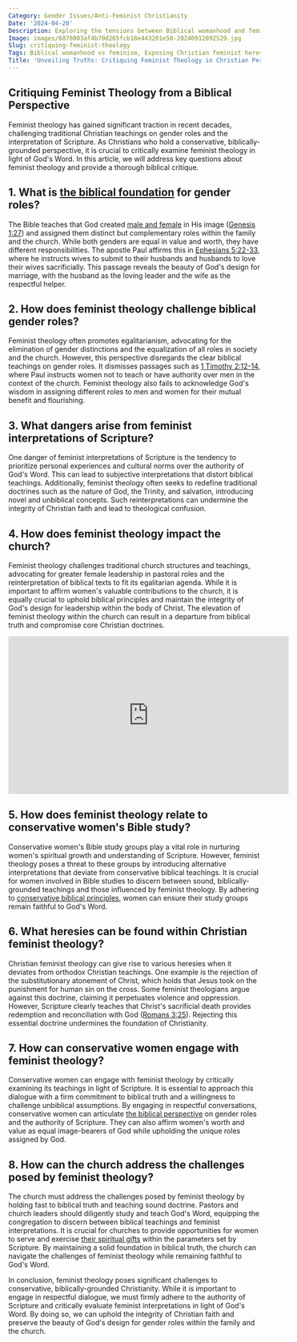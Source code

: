 ```yaml
---
Category: Gender Issues/Anti-Feminist Christianity
Date: '2024-04-20'
Description: Exploring the tensions between Biblical womanhood and feminism, this article critiques feminist theology within a Christian context, addressing the dangers of misinterpretation and heresy.
Image: images/6876003af4b70d265fcb18e443201e50-20240912092529.jpg
Slug: critiquing-feminist-theology
Tags: Biblical womanhood vs feminism, Exposing Christian feminist heresy, Egalitarian theology refutation, Dangers feminist Bible interpretation, Conservative women's Bible study UK
Title: 'Unveiling Truths: Critiquing Feminist Theology in Christian Perspective'
---
```


## Critiquing Feminist Theology from a Biblical Perspective
Feminist theology has gained significant traction in recent decades, challenging traditional Christian teachings on gender roles and the interpretation of Scripture. As Christians who hold a conservative, biblically-grounded perspective, it is crucial to critically examine feminist theology in light of God's Word. In this article, we will address key questions about feminist theology and provide a thorough biblical critique.

## 1. What is [the biblical foundation](/adoration-songs) for gender roles?

The Bible teaches that God created [male and female](/gender-distinct-parenting) in His image ([Genesis 1:27](https://www.bibleref.com/Genesis/1/Genesis-1-27.html)) and assigned them distinct but complementary roles within the family and the church. While both genders are equal in value and worth, they have different responsibilities. The apostle Paul affirms this in [Ephesians 5:22-33](https://www.bibleref.com/Ephesians/5/Ephesians-5-22.html), where he instructs wives to submit to their husbands and husbands to love their wives sacrificially. This passage reveals the beauty of God's design for marriage, with the husband as the loving leader and the wife as the respectful helper.

## 2. How does feminist theology challenge biblical gender roles?

Feminist theology often promotes egalitarianism, advocating for the elimination of gender distinctions and the equalization of all roles in society and the church. However, this perspective disregards the clear biblical teachings on gender roles. It dismisses passages such as [1 Timothy 2:12-14](https://www.bibleref.com/1-Timothy/2/1-Timothy-2-12.html), where Paul instructs women not to teach or have authority over men in the context of the church. Feminist theology also fails to acknowledge God's wisdom in assigning different roles to men and women for their mutual benefit and flourishing.

## 3. What dangers arise from feminist interpretations of Scripture?

One danger of feminist interpretations of Scripture is the tendency to prioritize personal experiences and cultural norms over the authority of God's Word. This can lead to subjective interpretations that distort biblical teachings. Additionally, feminist theology often seeks to redefine traditional doctrines such as the nature of God, the Trinity, and salvation, introducing novel and unbiblical concepts. Such reinterpretations can undermine the integrity of Christian faith and lead to theological confusion.

## 4. How does feminist theology impact the church?

Feminist theology challenges traditional church structures and teachings, advocating for greater female leadership in pastoral roles and the reinterpretation of biblical texts to fit its egalitarian agenda. While it is important to affirm women's valuable contributions to the church, it is equally crucial to uphold biblical principles and maintain the integrity of God's design for leadership within the body of Christ. The elevation of feminist theology within the church can result in a departure from biblical truth and compromise core Christian doctrines.


<iframe width="560" height="315" src="https://www.youtube.com/embed/BLr4CrX9NUs" frameborder="0" allow="autoplay; encrypted-media" allowfullscreen></iframe>


## 5. How does feminist theology relate to conservative women's Bible study?

Conservative women's Bible study groups play a vital role in nurturing women's spiritual growth and understanding of Scripture. However, feminist theology poses a threat to these groups by introducing alternative interpretations that deviate from conservative biblical teachings. It is crucial for women involved in Bible studies to discern between sound, biblically-grounded teachings and those influenced by feminist theology. By adhering to [conservative biblical principles](/devotional-resources), women can ensure their study groups remain faithful to God's Word.

## 6. What heresies can be found within Christian feminist theology?

Christian feminist theology can give rise to various heresies when it deviates from orthodox Christian teachings. One example is the rejection of the substitutionary atonement of Christ, which holds that Jesus took on the punishment for human sin on the cross. Some feminist theologians argue against this doctrine, claiming it perpetuates violence and oppression. However, Scripture clearly teaches that Christ's sacrificial death provides redemption and reconciliation with God ([Romans 3:25](https://www.bibleref.com/Romans/3/Romans-3-25.html)). Rejecting this essential doctrine undermines the foundation of Christianity.

## 7. How can conservative women engage with feminist theology?

Conservative women can engage with feminist theology by critically examining its teachings in light of Scripture. It is essential to approach this dialogue with a firm commitment to biblical truth and a willingness to challenge unbiblical assumptions. By engaging in respectful conversations, conservative women can articulate [the biblical perspective](/family-structure) on gender roles and the authority of Scripture. They can also affirm women's worth and value as equal image-bearers of God while upholding the unique roles assigned by God.

## 8. How can the church address the challenges posed by feminist theology?

The church must address the challenges posed by feminist theology by holding fast to biblical truth and teaching sound doctrine. Pastors and church leaders should diligently study and teach God's Word, equipping the congregation to discern between biblical teachings and feminist interpretations. It is crucial for churches to provide opportunities for women to serve and exercise [their spiritual gifts](/discover-the-importance-of-a-printable-spiritual-gifts-test-for-youth-in-christian-ministry) within the parameters set by Scripture. By maintaining a solid foundation in biblical truth, the church can navigate the challenges of feminist theology while remaining faithful to God's Word.

In conclusion, feminist theology poses significant challenges to conservative, biblically-grounded Christianity. While it is important to engage in respectful dialogue, we must firmly adhere to the authority of Scripture and critically evaluate feminist interpretations in light of God's Word. By doing so, we can uphold the integrity of Christian faith and preserve the beauty of God's design for gender roles within the family and the church.